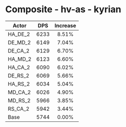# Composite - hv-as - kyrian
| Actor | DPS | Increase |
|---|:---:|:---:|
|HA_DE_2|6233|8.51%|
|DE_MD_2|6149|7.04%|
|DE_CA_2|6129|6.70%|
|HA_MD_2|6123|6.60%|
|HA_CA_2|6090|6.02%|
|DE_RS_2|6069|5.66%|
|HA_RS_2|6034|5.04%|
|MD_CA_2|6026|4.90%|
|MD_RS_2|5966|3.85%|
|RS_CA_2|5942|3.44%|
|Base|5744|0.00%|
